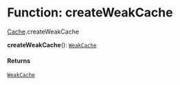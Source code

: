 # Function: createWeakCache

[Cache](/en/auto-docs/utils/modules/Cache.md).createWeakCache

**createWeakCache**(): [`WeakCache`](/en/auto-docs/utils/interfaces/WeakCache.md)

#### Returns

[`WeakCache`](/en/auto-docs/utils/interfaces/WeakCache.md)
